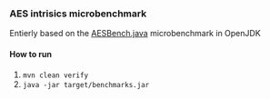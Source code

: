 ### AES intrisics microbenchmark

Entierly based on the [AESBench.java](https://github.com/openjdk/jdk/blob/master/test/micro/org/openjdk/bench/javax/crypto/full/AESBench.java) microbenchmark in OpenJDK

#### How to run
1. `mvn clean verify`
2. `java -jar target/benchmarks.jar`